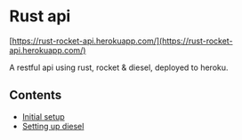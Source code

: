# Rust api

[https://rust-rocket-api.herokuapp.com/](https://rust-rocket-api.herokuapp.com/)

A restful api using rust, rocket & diesel, deployed to heroku.

## Contents
* [Initial setup](./step-1.md)
* [Setting up diesel](./step-2.md)
